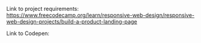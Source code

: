 Link to project requirements: https://www.freecodecamp.org/learn/responsive-web-design/responsive-web-design-projects/build-a-product-landing-page

Link to Codepen: 